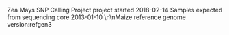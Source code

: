 Zea Mays SNP Calling Project
project started 2018-02-14
Samples expected from sequencing core 2013-01-10
\n\nMaize reference genome version:refgen3
